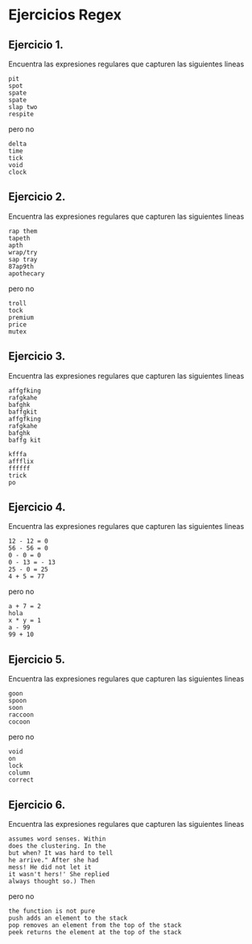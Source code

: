 # Ejercicios Regex


## Ejercicio 1.

Encuentra las expresiones regulares que capturen las siguientes lineas

```
pit
spot
spate
spate
slap two
respite
```
pero no

```
delta
time
tick
void
clock
```

## Ejercicio 2.

Encuentra las expresiones regulares que capturen las siguientes lineas

```
rap them
tapeth
apth
wrap/try
sap tray
87ap9th
apothecary
```

pero no

```
troll
tock
premium
price
mutex
```


## Ejercicio 3.

Encuentra las expresiones regulares que capturen las siguientes lineas

```
affgfking
rafgkahe
bafghk
baffgkit
affgfking
rafgkahe
bafghk
baffg kit
```

```
kfffa
affflix
ffffff
trick
po
```

## Ejercicio 4.

Encuentra las expresiones regulares que capturen las siguientes lineas


```
12 - 12 = 0
56 - 56 = 0
0 - 0 = 0
0 - 13 = - 13
25 - 0 = 25
4 + 5 = 77
```

pero no

```
a + 7 = 2
hola
x * y = 1
a - 99
99 + 10
```


## Ejercicio 5.

Encuentra las expresiones regulares que capturen las siguientes lineas

```
goon
spoon
soon
raccoon
cocoon
```

pero no

```
void
on
lock
column
correct
```

## Ejercicio 6.

Encuentra las expresiones regulares que capturen las siguientes lineas

```
assumes word senses. Within
does the clustering. In the
but when? It was hard to tell
he arrive." After she had
mess! He did not let it
it wasn't hers!' She replied
always thought so.) Then
```

pero no

```
the function is not pure
push adds an element to the stack
pop removes an element from the top of the stack
peek returns the element at the top of the stack
```
